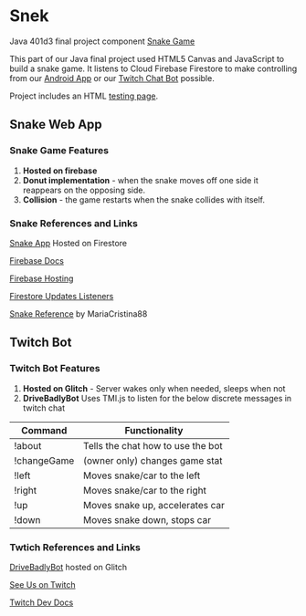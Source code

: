 # Snek
Java 401d3 final project component [Snake Game](https://drivebadly.firebaseapp.com/)

This part of our Java final project used HTML5 Canvas and JavaScript to build a snake game. It listens to Cloud Firebase Firestore to make controlling from our [Android App](https://github.com/401javafinal6-21-19/Car-Driver) or our [Twitch Chat Bot](https://glitch.com/~drivebadlybot) possible. 

Project includes an HTML [testing page](public/_test_/test.html).

## Snake Web App
### Snake Game Features
1. **Hosted on firebase**
2. **Donut implementation** - when the snake moves off one side it reappears on the opposing side. 
3. **Collision** - the game restarts when the snake collides with itself. 

### Snake References and Links
[Snake App](https://drivebadly.web.app/) Hosted on Firestore 

[Firebase Docs](https://firebase.google.com/docs/web/setup)

[Firebase Hosting](https://firebase.google.com/docs/hosting)

[Firestore Updates Listeners](https://firebase.google.com/docs/firestore/query-data/listen)

[Snake Reference](https://github.com/Mariacristina88/Snake-game) by MariaCristina88

## Twitch Bot
### Twitch Bot Features
1. **Hosted on Glitch** - Server wakes only when needed, sleeps when not
2. **DriveBadlyBot** Uses TMI.js to listen for the below discrete messages in twitch chat

| Command     | Functionality                         | 
|-------------|---------------------------------------|
| !about      | Tells the chat how to use the bot     | 
| !changeGame | (owner only) changes game stat        |
| !left       | Moves snake/car to the left           |
| !right      | Moves snake/car to the right          |
| !up         | Moves snake up, accelerates car       |
| !down       | Moves snake down, stops car           |


### Twtich References and Links

[DriveBadlyBot](https://glitch.com/~drivebadlybot) hosted on Glitch

[See Us on Twitch](https://www.twitch.tv/michorjay)

[Twitch Dev Docs](https://dev.twitch.tv/docs/irc/)





